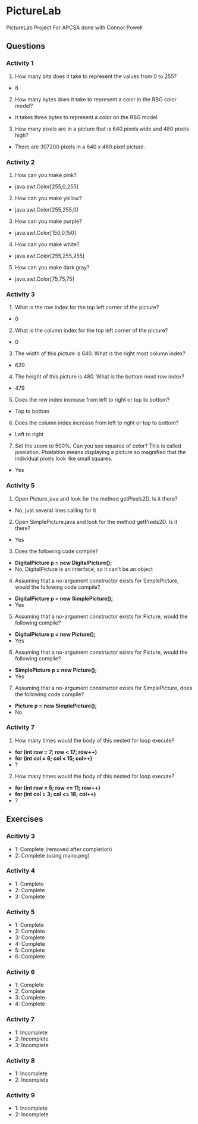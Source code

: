 # PictureLab
PictureLab Project For APCSA done with Connor Powell
## Questions
### Activity 1
1. How many bits does it take to represent the values from 0 to 255?
- 8
2. How many bytes does it take to represent a color in the RBG color model?
- It takes three bytes to represent a color on the RBG model.
3. How many pixels are in a picture that is 640 pixels wide and 480 pixels high?
- There are 307200 pixels in a 640 x 480 pixel picture.
### Activity 2
1. How can you make pink?
- java.awt.Color[255,0,255]
2. How can you make yellow?
- java.awt.Color[255,255,0]
3. How can you make purple?
- java.awt.Color[150,0,150]
4. How can you make white?
- java.awt.Color[255,255,255]
5. How can you make dark gray?
- java.awt.Color[75,75,75]
### Activity 3
1. What is the row index for the top left corner of the picture?
- 0
2. What is the column index for the top left corner of the picture?
- 0
3. The width of this picture is 640. What is the right most column index?
- 639
4. The height of this picture is 480. What is the bottom most row index?
- 479
5. Does the row index increase from left to right or top to bottom?
- Top to bottom
6. Does the column index increase from left to right or top to bottom?
- Left to right
7. Set the zoom to 500%. Can you see squares of color? This is called pixelation. Pixelation means
displaying a picture so magnified that the individual pixels look like small squares.
- Yes
### Activity 5
1. Open Picture.java and look for the method getPixels2D. Is it there?
- No, just several lines calling for it
2. Open SimplePicture.java and look for the method getPixels2D. Is it there?
- Yes
3. Does the following code compile?
- **DigitalPicture p = new DigitalPicture();**
- No, DigitalPicture is an interface, so it can't be an object
4. Assuming that a no-argument constructor exists for SimplePicture, would the following
code compile?
- **DigitalPicture p = new SimplePicture();**
- Yes
5. Assuming that a no-argument constructor exists for Picture, would the following
compile?
- **DigitalPicture p = new Picture();**
- Yes
6. Assuming that a no-argument constructor exists for Picture, would the following
compile?
- **SimplePicture p = new Picture();**
- Yes
7. Assuming that a no-argument constructor exists for SimplePicture, does the following
code compile?
- **Picture p = new SimplePicture();**
- No
### Activity 7
1. How many times would the body of this nested for loop execute?
- **for (int row = 7; row < 17; row++)**
- **for (int col = 6; col < 15; col++)**
- ?
2. How many times would the body of this nested for loop execute?
- **for (int row = 5; row <= 11; row++)**
- **for (int col = 3; col <= 18; col++)**
- ?
## Exercises
### Acitivty 3
- 1: Complete (removed after completion)
- 2: Complete (using mairo.png)
### Activity 4
- 1: Complete
- 2: Complete
- 3: Complete
### Activity 5
- 1: Complete
- 2: Complete
- 3: Complete
- 4: Complete
- 5: Complete
- 6: Complete
### Activity 6
- 1: Complete
- 2: Complete
- 3: Complete
- 4: Complete
### Activity 7
- 1: Incomplete
- 2: Incomplete
- 3: Incomplete
### Activity 8
- 1: Incomplete
- 2: Incomplete
### Activity 9
- 1: Incomplete
- 2: Incomplete
